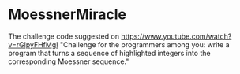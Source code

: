 # MoessnerMiracle
The challenge code suggested on https://www.youtube.com/watch?v=rGlpyFHfMgI "Challenge for the programmers among you: write a program that turns a sequence of highlighted integers into the corresponding Moessner sequence."
